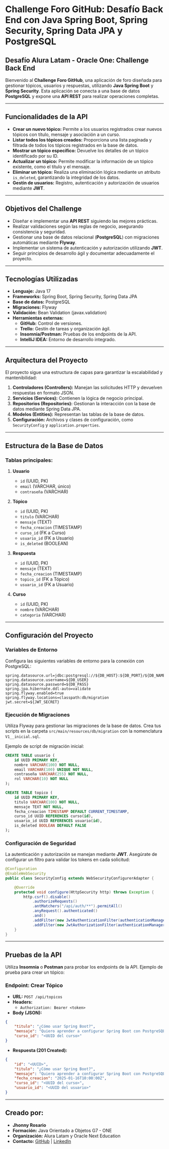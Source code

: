 # Challenge Foro GitHub: Desafío Back End con Java Spring Boot, Spring Security, Spring Data JPA y PostgreSQL

## Desafío Alura Latam - Oracle One: Challenge Back End
Bienvenido al **Challenge Foro GitHub**, una aplicación de foro diseñada para gestionar tópicos, usuarios y respuestas, 
utilizando **Java Spring Boot** y **Spring Security**. Esta aplicación se conecta a una base de datos **PostgreSQL** y
expone una **API REST** para realizar operaciones completas.

---

## Funcionalidades de la API
- **Crear un nuevo tópico:** Permite a los usuarios registrados crear nuevos tópicos con título, mensaje y asociación a un curso.
- **Listar todos los tópicos creados:** Proporciona una lista paginada y filtrada de todos los tópicos registrados en la base de datos.
- **Mostrar un tópico específico:** Devuelve los detalles de un tópico identificado por su ID.
- **Actualizar un tópico:** Permite modificar la información de un tópico existente, como el título y el mensaje.
- **Eliminar un tópico:** Realiza una eliminación lógica mediante un atributo `is_deleted`, garantizando la integridad de los datos.
- **Gestín de usuarios:** Registro, autenticación y autorización de usuarios mediante **JWT**.

---

## Objetivos del Challenge
- Diseñar e implementar una **API REST** siguiendo las mejores prácticas.
- Realizar validaciones según las reglas de negocio, asegurando consistencia y seguridad.
- Gestionar una base de datos relacional (**PostgreSQL**) con migraciones automáticas mediante **Flyway**.
- Implementar un sistema de autenticación y autorización utilizando **JWT**.
- Seguir principios de desarrollo ágil y documentar adecuadamente el proyecto.

---

## Tecnologías Utilizadas
- **Lenguaje:** Java 17
- **Frameworks:** Spring Boot, Spring Security, Spring Data JPA
- **Base de datos:** PostgreSQL
- **Migraciones:** Flyway
- **Validación:** Bean Validation (javax.validation)
- **Herramientas externas:**
   - **GitHub:** Control de versiones.
   - **Trello:** Gestín de tareas y organización ágil.
   - **Insomnia/Postman:** Pruebas de los endpoints de la API.
   - **IntelliJ IDEA:** Entorno de desarrollo integrado.

---

## Arquitectura del Proyecto
El proyecto sigue una estructura de capas para garantizar la escalabilidad y mantenibilidad:

1. **Controladores (Controllers):** Manejan las solicitudes HTTP y devuelven respuestas en formato JSON.
2. **Servicios (Services):** Contienen la lógica de negocio principal.
3. **Repositorios (Repositories):** Gestionan la interacción con la base de datos mediante Spring Data JPA.
4. **Modelos (Entities):** Representan las tablas de la base de datos.
5. **Configuración:** Archivos y clases de configuración, como `SecurityConfig` y `application.properties`.

---

## Estructura de la Base de Datos

### Tablas principales:

1. **Usuario**
   - `id` (UUID, PK)
   - `email` (VARCHAR, único)
   - `contraseña` (VARCHAR)

2. **Tópico**
   - `id` (UUID, PK)
   - `titulo` (VARCHAR)
   - `mensaje` (TEXT)
   - `fecha_creacion` (TIMESTAMP)
   - `curso_id` (FK a Curso)
   - `usuario_id` (FK a Usuario)
   - `is_deleted` (BOOLEAN)

3. **Respuesta**
   - `id` (UUID, PK)
   - `mensaje` (TEXT)
   - `fecha_creacion` (TIMESTAMP)
   - `topico_id` (FK a Tópico)
   - `usuario_id` (FK a Usuario)

4. **Curso**
   - `id` (UUID, PK)
   - `nombre` (VARCHAR)
   - `categoria` (VARCHAR)

---

## Configuración del Proyecto

### Variables de Entorno
Configura las siguientes variables de entorno para la conexión con PostgreSQL:

```properties
spring.datasource.url=jdbc:postgresql://${DB_HOST}:${DB_PORT}/${DB_NAME}
spring.datasource.username=${DB_USER}
spring.datasource.password=${DB_PASS}
spring.jpa.hibernate.ddl-auto=validate
spring.flyway.enabled=true
spring.flyway.locations=classpath:db/migration
jwt.secret=${JWT_SECRET}

```

### Ejecución de Migraciones
Utiliza Flyway para gestionar las migraciones de la base de datos. Crea tus scripts en la carpeta `src/main/resources/db/migration` con la nomenclatura `V1__inicial.sql`.

Ejemplo de script de migración inicial:
```sql
CREATE TABLE usuario (
    id UUID PRIMARY KEY,
    nombre VARCHAR(100) NOT NULL,
    email VARCHAR(100) UNIQUE NOT NULL,
    contraseña VARCHAR(255) NOT NULL,
    rol VARCHAR(10) NOT NULL
);

CREATE TABLE topico (
    id UUID PRIMARY KEY,
    titulo VARCHAR(100) NOT NULL,
    mensaje TEXT NOT NULL,
    fecha_creacion TIMESTAMP DEFAULT CURRENT_TIMESTAMP,
    curso_id UUID REFERENCES curso(id),
    usuario_id UUID REFERENCES usuario(id),
    is_deleted BOOLEAN DEFAULT FALSE
);
```

### Configuración de Seguridad
La autenticación y autorización se manejan mediante **JWT**. Asegúrate de configurar un filtro para validar los tokens en cada solicitud:

```java
@Configuration
@EnableWebSecurity
public class SecurityConfig extends WebSecurityConfigurerAdapter {

    @Override
    protected void configure(HttpSecurity http) throws Exception {
        http.csrf().disable()
            .authorizeRequests()
            .antMatchers("/api/auth/**").permitAll()
            .anyRequest().authenticated()
            .and()
            .addFilter(new JwtAuthenticationFilter(authenticationManager()))
            .addFilter(new JwtAuthorizationFilter(authenticationManager()));
    }
}
```

---

## Pruebas de la API
Utiliza **Insomnia** o **Postman** para probar los endpoints de la API. Ejemplo de prueba para crear un tópico:

### Endpoint: Crear Tópico
- **URL:** `POST /api/topicos`
- **Headers:**
   - `Authorization: Bearer <token>`
- **Body (JSON):**
```json
{
    "titulo": "¿Cómo usar Spring Boot?",
    "mensaje": "Quiero aprender a configurar Spring Boot con PostgreSQL.",
    "curso_id": "<UUID del curso>"
}
```
- **Respuesta (201 Created):**
```json
{
    "id": "<UUID>",
    "titulo": "¿Cómo usar Spring Boot?",
    "mensaje": "Quiero aprender a configurar Spring Boot con PostgreSQL.",
    "fecha_creacion": "2025-01-16T10:00:00Z",
    "curso_id": "<UUID del curso>",
    "usuario_id": "<UUID del usuario>"
}
```

---

## Creado por:
- **Jhonny Rosario**
- **Formación:** Java Orientado a Objetos G7 - ONE
- **Organización:** Alura Latam y Oracle Next Education
- **Contacto:** [GitHub](https://github.com/tu-usuario) | [LinkedIn](https://linkedin.com/in/tu-perfil)

